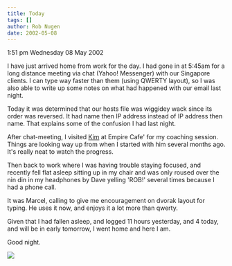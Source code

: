```yaml
---
title: Today
tags: []
author: Rob Nugen
date: 2002-05-08
---
```


<p class=date>1:51 pm Wednesday 08 May 2002</p>

<p>I have just arrived home from work for the day.  I had gone in at
5:45am for a long distance meeting via chat (Yahoo! Messenger) with our
Singapore clients.  I can type way faster than them (using QWERTY
layout), so I was also able to write up some notes on what had happened
with our email last night.</p>

<p>Today it was determined that our hosts file was wiggidey wack since
its order was reversed.  It had name then IP address instead of IP
address then name.  That explains some of the confusion I had last
night.</p>

<p>After chat-meeting, I visited <a
href='https://www.thewealthsource.com'>Kim</a> at Empire Cafe' for my
coaching session.  Things are looking way up from when I started with
him several months ago.  It's really neat to watch the progress.</p>

<p>Then back to work where I was having trouble staying focused, and
recently fell flat asleep sitting up in my chair and was only roused
over the nin din in my headphones by Dave yelling 'ROB!' several times
because I had a phone call.</p>

<p>It was Marcel, calling to give me encouragement on dvorak layout for
typing.  He uses it now, and enjoys it a lot more than qwerty.</p>

<p>Given that I had fallen asleep, and logged 11 hours yesterday, and 4
today, and will be in early tomorrow, I went home and here I am.</p>

<p>Good night.</p>

<p><img src='/images/rob/wL-ROB.gif'/></p>
